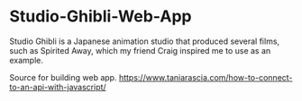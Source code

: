 # Studio-Ghibli-Web-App
Studio Ghibli is a Japanese animation studio that produced several films, such as Spirited Away, which my friend Craig inspired me to use as an example.

Source for building web app. https://www.taniarascia.com/how-to-connect-to-an-api-with-javascript/
